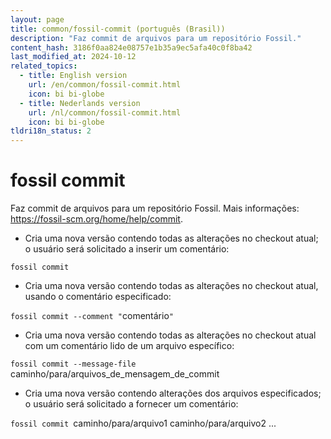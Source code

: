 ```yaml
---
layout: page
title: common/fossil-commit (português (Brasil))
description: "Faz commit de arquivos para um repositório Fossil."
content_hash: 3186f0aa824e08757e1b35a9ec5afa40c0f8ba42
last_modified_at: 2024-10-12
related_topics:
  - title: English version
    url: /en/common/fossil-commit.html
    icon: bi bi-globe
  - title: Nederlands version
    url: /nl/common/fossil-commit.html
    icon: bi bi-globe
tldri18n_status: 2
---
```

# fossil commit

Faz commit de arquivos para um repositório Fossil.
Mais informações: <https://fossil-scm.org/home/help/commit>.

- Cria uma nova versão contendo todas as alterações no checkout atual; o usuário será solicitado a inserir um comentário:

`fossil commit`

- Cria uma nova versão contendo todas as alterações no checkout atual, usando o comentário especificado:

`fossil commit --comment "`<span class="tldr-var badge badge-pill bg-dark-lm bg-white-dm text-white-lm text-dark-dm font-weight-bold">comentário</span>`"`

- Cria uma nova versão contendo todas as alterações no checkout atual com um comentário lido de um arquivo específico:

`fossil commit --message-file `<span class="tldr-var badge badge-pill bg-dark-lm bg-white-dm text-white-lm text-dark-dm font-weight-bold">caminho/para/arquivos_de_mensagem_de_commit</span>

- Cria uma nova versão contendo alterações dos arquivos especificados; o usuário será solicitado a fornecer um comentário:

`fossil commit `<span class="tldr-var badge badge-pill bg-dark-lm bg-white-dm text-white-lm text-dark-dm font-weight-bold">caminho/para/arquivo1 caminho/para/arquivo2 ...</span>
